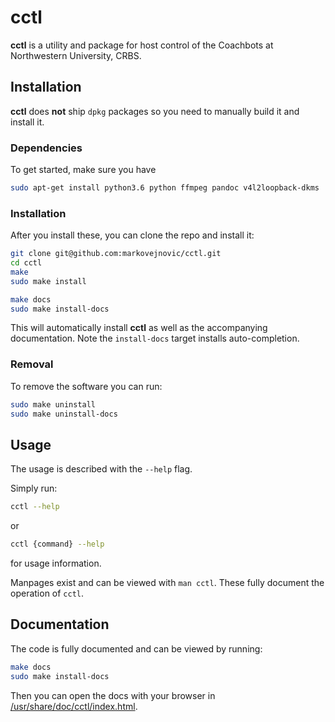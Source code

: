 # cctl

**cctl** is a utility and package for host control of the Coachbots at
Northwestern University, CRBS.

## Installation

**cctl** does **not** ship `dpkg` packages so you need to manually build it and
install it.

### Dependencies

To get started, make sure you have

```bash
sudo apt-get install python3.6 python ffmpeg pandoc v4l2loopback-dkms
```

### Installation

After you install these, you can clone the repo and install it:

```bash
git clone git@github.com:markovejnovic/cctl.git
cd cctl
make
sudo make install

make docs
sudo make install-docs
```

This will automatically install **cctl** as well as the accompanying
documentation. Note the `install-docs` target installs auto-completion.

### Removal

To remove the software you can run:

```bash
sudo make uninstall
sudo make uninstall-docs
```

## Usage

The usage is described with the `--help` flag.

Simply run:
```bash
cctl --help
```
or
```bash
cctl {command} --help
```
for usage information.

Manpages exist and can be viewed with `man cctl`. These fully document the
operation of `cctl`.

## Documentation

The code is fully documented and can be viewed by running:

```bash
make docs
sudo make install-docs
```

Then you can open the docs with your browser in
[/usr/share/doc/cctl/index.html](file:///usr/share/doc/cctl/index.html).
